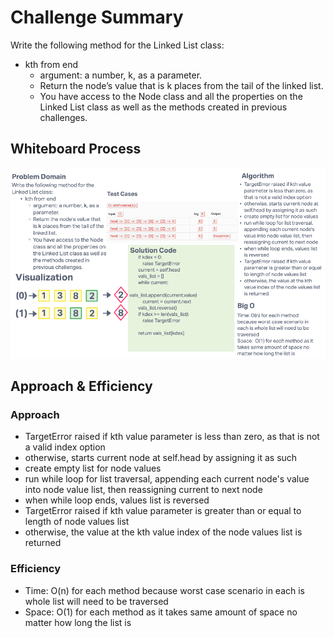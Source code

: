 # Challenge Summary

Write the following method for the Linked List class:

- kth from end
  - argument: a number, k, as a parameter.
  - Return the node’s value that is k places from the tail of the linked list.
  - You have access to the Node class and all the properties on the Linked List class as well as the methods created in previous challenges.

## Whiteboard Process

![Linked List Kth Whiteboard](./linked_list_kth_WB.png)

## Approach & Efficiency

### Approach

- TargetError raised if kth value parameter is less than zero, as that is not a valid index option
- otherwise, starts current node at self.head by assigning it as such
- create empty list for node values
- run while loop for list traversal, appending each current node's value into node value list, then reassigning current to next node
- when while loop ends, values list is reversed
- TargetError raised if kth value parameter is greater than or equal to length of node values list
- otherwise, the value at the kth value index of the node values list is returned

### Efficiency

- Time: O(n) for each method because worst case scenario in each is whole list will need to be traversed
- Space:  O(1) for each method as it takes same amount of space no matter how long the list is
